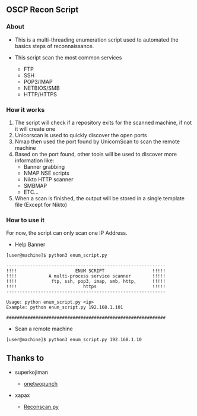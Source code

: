 ## OSCP Recon Script

### About
* This is a multi-threading enumeration script used to automated the basics steps of reconnaissance.

* This script scan the most common services
    * FTP
    * SSH
    * POP3/IMAP
    * NETBIOS/SMB
    * HTTP/HTTPS 

### How it works 
1. The script will check if a repository exits for the scanned machine, if not it will create one
2. Unicorscan is used to quickly discover the open ports
3. Nmap then used the port found by UnicornScan to scan the remote machine
4. Based on the port found, other tools will be used to discover more information like:
    * Banner grabbing
    * NMAP NSE scripts
    * Nikto HTTP scanner
    * SMBMAP
    * ETC... 
5. When a scan is finished, the output will be stored in a single template file (Except for Nikto)

### How to use it
For now, the script can only scan one IP Address.

* Help Banner
```
[user@machine]$ python3 enum_script.py 

------------------------------------------------------------
!!!!                      ENUM SCRIPT                  !!!!!
!!!!            A multi-process service scanner        !!!!!
!!!!             ftp, ssh, pop3, imap, smb, http,      !!!!!
!!!!                         https                     !!!!!
------------------------------------------------------------

Usage: python enum_script.py <ip>
Example: python enum_script.py 192.168.1.101

############################################################
```

* Scan a remote machine
```
[user@machine]$ python3 enum_script.py 192.168.1.10
```

## Thanks to
* superkojiman 
    * [onetwopunch](https://github.com/superkojiman/onetwopunch)


* xapax
    * [Reconscan.py](https://github.com/xapax/oscp)   

